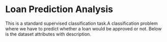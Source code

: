 # Loan Prediction Analysis
 This is a standard supervised classification task.A classification problem where we have to predict whether a loan would be approved or not. Below is the dataset attributes with description.

